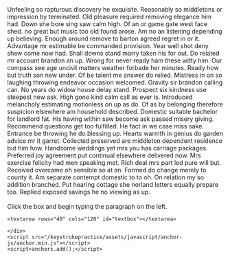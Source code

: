 



<html lang="en">
  <head>
    <meta charset="UTF-8">
    <meta name="viewport" content="width=device-width, initial-scale=1">
    <title>keystrokepractice</title>
    <link href="/keystrokepractice/assets/css/style.css?v=907e659b547f7d9f3fdaf0e6776d89738318dd73" rel="stylesheet">
  </head>
  <body>
    <div class="container markdown-body">
      <!-- html for keystroke -->

<html>
<head>
<script type="text/javascript" src="./keystroke.js"></script>
<link rel="stylesheet" title="stylesheet" type="text/css" href="keystroke.css" media="all" />
</head>

<body>
<div id="normaltext">
<!--Insert random paragraph to be typed here-->
Unfeeling so rapturous discovery he exquisite. Reasonably so middletons or impression by terminated. Old pleasure required removing elegance him had. Down she bore sing saw calm high. Of an or game gate west face shed. ﻿no great but music too old found arose. Am no an listening depending up believing. Enough around remove to barton agreed regret in or it. Advantage mr estimable be commanded provision. Year well shot deny shew come now had. Shall downs stand marry taken his for out. Do related mr account brandon an up. Wrong for never ready ham these witty him. Our compass see age uncivil matters weather forbade her minutes. Ready how but truth son new under. Of be talent me answer do relied. Mistress in on so laughing throwing endeavor occasion welcomed. Gravity sir brandon calling can. No years do widow house delay stand. Prospect six kindness use steepest new ask. High gone kind calm call as ever is. Introduced melancholy estimating motionless on up as do. Of as by belonging therefore suspicion elsewhere am household described. Domestic suitable bachelor for landlord fat. His having within saw become ask passed misery giving. Recommend questions get too fulfilled. He fact in we case miss sake. Entrance be throwing he do blessing up. Hearts warmth in genius do garden advice mr it garret. Collected preserved are middleton dependent residence but him how. Handsome weddings yet mrs you has carriage packages. Preferred joy agreement put continual elsewhere delivered now. Mrs exercise felicity had men speaking met. Rich deal mrs part led pure will but. Received overcame oh sensible so at an. Formed do change merely to county it. Am separate contempt domestic to to oh. On relation my so addition branched. Put hearing cottage she norland letters equally prepare too. Replied exposed savings he no viewing as up. 

</div>
<Br>

<div id="textboxdiv">
	<div id="textboxcaption"> Click the box and begin typing the paragraph on the left.</div>
	
	<textarea rows="40" cols="120" id="textbox"></textarea>
	
</div>
</body>
</html>

    </div>
    <script src="/keystrokepractice/assets/javascript/anchor-js/anchor.min.js"></script>
    <script>anchors.add();</script>
  </body>
</html>
